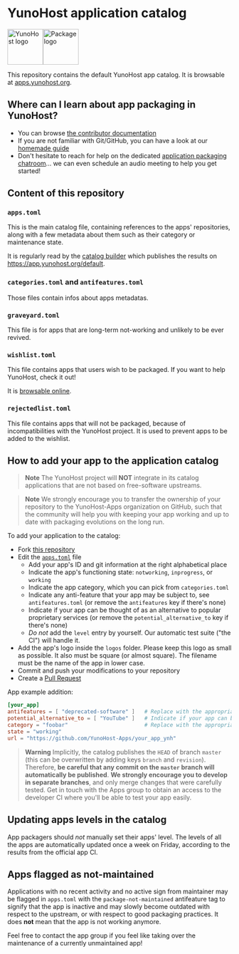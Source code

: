 # YunoHost application catalog

<img alt="YunoHost logo" src="https://avatars.githubusercontent.com/u/1519495?s=200&v=4" width=80><img alt="Package logo" src="https://yunohost.org/user/images/yunohost_package.png" width=80>

This repository contains the default YunoHost app catalog.
It is browsable at [apps.yunohost.org](https://apps.yunohost.org).

## Where can I learn about app packaging in YunoHost?

- You can browse [the contributor documentation](https://yunohost.org/contributordoc)
- If you are not familiar with Git/GitHub, you can have a look at our [homemade guide](https://yunohost.org/packaging_apps_git)
- Don't hesitate to reach for help on the dedicated [application packaging chatroom](https://yunohost.org/chat_rooms)... we can even schedule an audio meeting to help you get started!

## Content of this repository

### `apps.toml`

This is the main catalog file, containing references to the apps' repositories,
along with a few metadata about them such as their category or maintenance state.

It is regularly read by the [catalog builder](https://github.com/YunoHost/apps-tools)
which publishes the results on <https://app.yunohost.org/default>.

### `categories.toml` and `antifeatures.toml`

Those files contain infos about apps metadatas.

### `graveyard.toml`

This file is for apps that are long-term not-working and unlikely to be ever revived.

### `wishlist.toml`

This file contains apps that users wish to be packaged. If you want to help YunoHost, check it out!

It is [browsable online](https://apps.yunohost.org/wishlist).

### `rejectedlist.toml`

This file contains apps that will not be packaged, because of incompatibilities with the YunoHost project.
It is used to prevent apps to be added to the wishlist.


## How to add your app to the application catalog

> **Note**
> The YunoHost project will **NOT** integrate in its catalog applications that are not
> based on free-software upstreams.

> **Note**
> We strongly encourage you to transfer the ownership of your repository to
> the YunoHost-Apps organization on GitHub, such that the community will help you
> with keeping your app working and up to date with packaging evolutions on the long run.

To add your application to the catalog:

- Fork [this repository](https://github.com/YunoHost/apps)
- Edit the [`apps.toml`](/apps.toml) file
  - Add your app's ID and git information at the right alphabetical place
  - Indicate the app's functioning state: `notworking`, `inprogress`, or `working`
  - Indicate the app category, which you can pick from `categories.toml`
  - Indicate any anti-feature that your app may be subject to, see `antifeatures.toml` (or remove the `antifeatures` key if there's none)
  - Indicate if your app can be thought of as an alternative to popular proprietary services (or remove the `potential_alternative_to` key if there's none)
  - *Do not* add the `level` entry by yourself. Our automatic test suite ("the CI") will handle it.
- Add the app's logo inside the `logos` folder. Please keep this logo as small as possible. It also must be square (or almost square). The filename must be the name of the app in lower case.
- Commit and push your modifications to your repository
- Create a [Pull Request](https://github.com/YunoHost/apps/pulls/)

App example addition:

```toml
[your_app]
antifeatures = [ "deprecated-software" ]   # Replace with the appropriate category id found in antifeatures.toml, remove if no relevant antifeature applies
potential_alternative_to = [ "YouTube" ]   # Indicate if your app can be thought of as an alternative to popular proprietary services (or remove if none applies)
category = "foobar"                        # Replace with the appropriate category id found in categories.toml, don't invent a category
state = "working"
url = "https://github.com/YunoHost-Apps/your_app_ynh"
```

> **Warning**
> Implicitly, the catalog publishes the `HEAD` of branch `master`
> (this can be overwritten by adding keys `branch` and `revision`).
> Therefore, **be careful that any commit on the `master` branch will automatically be published**.
> **We strongly encourage you to develop in separate branches**, and only
> merge changes that were carefully tested. Get in touch with the Apps group to
> obtain an access to the developer CI where you'll be able to test your app
> easily.

## Updating apps levels in the catalog

App packagers should *not* manually set their apps' level. The levels of all
the apps are automatically updated once a week on Friday, according to the
results from the official app CI.

## Apps flagged as not-maintained

Applications with no recent activity and no active sign from maintainer may be
flagged in `apps.toml` with the `package-not-maintained` antifeature tag to
signify that the app is inactive and may slowly become outdated with respect to
the upstream, or with respect to good packaging practices. It does **not** mean
that the app is not working anymore.

Feel free to contact the app group if you feel like taking over the maintenance
of a currently unmaintained app!
